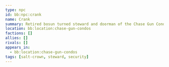 ```yaml
---
type: npc
id: bb:npc:crank
name: Crank
summary: Retired bosun turned steward and doorman of the Chase Gun Condos; keeps a very quiet ledger.
location: bb:location:chase-gun-condos
factions: []
allies: []
rivals: []
appears_in:
  - bb:location:chase-gun-condos
tags: [salt-crown, steward, security]
---
```

